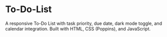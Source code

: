 # To-Do-List
A responsive To-Do List with task priority, due date, dark mode toggle, and calendar integration. Built with HTML, CSS (Poppins), and JavaScript.
